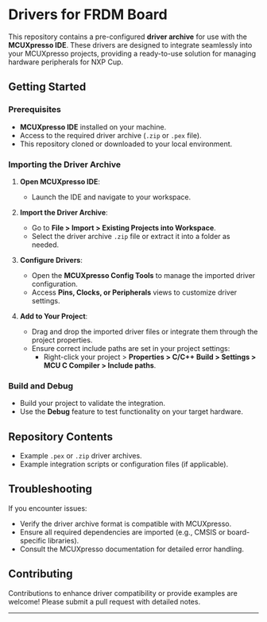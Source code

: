 # Drivers for FRDM Board

This repository contains a pre-configured **driver archive** for use with the **MCUXpresso IDE**. These drivers are designed to integrate seamlessly into your MCUXpresso projects, providing a ready-to-use solution for managing hardware peripherals for NXP Cup.

## Getting Started

### Prerequisites
- **MCUXpresso IDE** installed on your machine.
- Access to the required driver archive (`.zip` or `.pex` file).
- This repository cloned or downloaded to your local environment.

### Importing the Driver Archive

1. **Open MCUXpresso IDE**:
   - Launch the IDE and navigate to your workspace.

2. **Import the Driver Archive**:
   - Go to **File > Import > Existing Projects into Workspace**.
   - Select the driver archive `.zip` file or extract it into a folder as needed.

3. **Configure Drivers**:
   - Open the **MCUXpresso Config Tools** to manage the imported driver configuration.
   - Access **Pins, Clocks, or Peripherals** views to customize driver settings.

4. **Add to Your Project**:
   - Drag and drop the imported driver files or integrate them through the project properties.
   - Ensure correct include paths are set in your project settings:
     - Right-click your project > **Properties > C/C++ Build > Settings > MCU C Compiler > Include paths**.

### Build and Debug
- Build your project to validate the integration.
- Use the **Debug** feature to test functionality on your target hardware.

## Repository Contents
- Example `.pex` or `.zip` driver archives.
- Example integration scripts or configuration files (if applicable).

## Troubleshooting
If you encounter issues:
- Verify the driver archive format is compatible with MCUXpresso.
- Ensure all required dependencies are imported (e.g., CMSIS or board-specific libraries).
- Consult the MCUXpresso documentation for detailed error handling.

## Contributing
Contributions to enhance driver compatibility or provide examples are welcome! Please submit a pull request with detailed notes.

---
